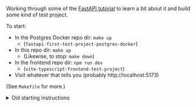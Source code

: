 Working through some of the [FastAPI tutorial](https://fastapi.tiangolo.com/tutorial/) to learn a bit about it and build some kind of test project.

To start:

- In the Postgres Docker repo dir: `make up`
  - (`fastapi-first-test-project-postgres-docker`)
- In this repo dir: `make up`
  - (Likewise, to stop: `make down`)
- In the frontend repo dir: `npm run dev`
  - (`vite-typescript-frontend-test-project`)
- Visit whatever that tells you (probably http://localhost:5173)

(See `Makefile` for more.)

<details>
  <summary>
    Old starting instructions
  </summary>
  Start the server with:

  `uvicorn main:app --reload`

  Where:

  - `main` is the filename of the Python module (i.e. `main.py`)
  - `app` is the FastAPI class instance (i.e. `app = FastAPI()`).
</details>